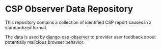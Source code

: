 # CSP Observer Data Repository
This repository contains a collection of identified CSP report causes in a standardized format.

The data is used by [django-csp-observer](https://github.com/flxn/django-csp-observer) to provider user feedback about potentially malicious browser behavior.
